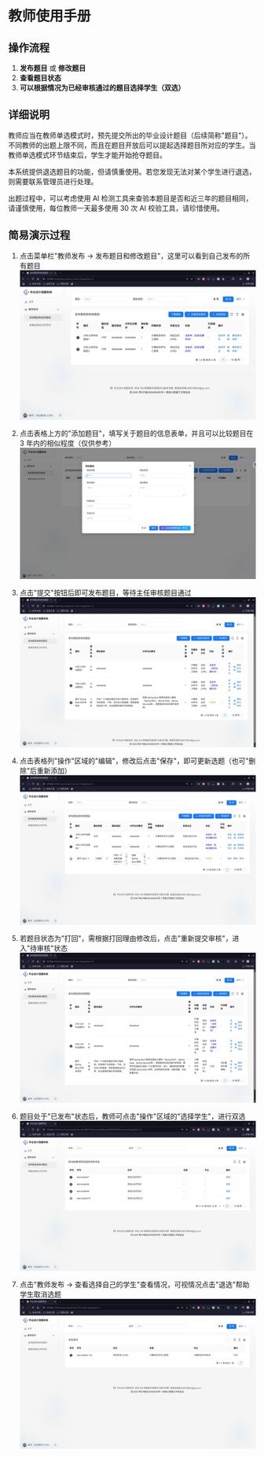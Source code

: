 # 教师使用手册

## 操作流程

1. **发布题目** 或 **修改题目**
2. **查看题目状态**
3. **可以根据情况为已经审核通过的题目选择学生（双选）**

## 详细说明

教师应当在教师单选模式时，预先提交所出的毕业设计题目（后续简称"题目"）。不同教师的出题上限不同，而且在题目开放后可以提起选择题目所对应的学生。当教师单选模式环节结束后，学生才能开始抢夺题目。

本系统提供退选题目的功能，但请慎重使用。若您发现无法对某个学生进行退选，则需要联系管理员进行处理。

出题过程中，可以考虑使用 AI 检测工具来查验本题目是否和近三年的题目相同，请谨慎使用，每位教师一天最多使用 30 次 AI 校验工具，请珍惜使用。

## 简易演示过程

1. 点击菜单栏"教师发布 → 发布题目和修改题目"，这里可以看到自己发布的所有题目
   ![步骤1](./teacher/1.jpg)

2. 点击表格上方的"添加题目"，填写关于题目的信息表单，并且可以比较题目在 3 年内的相似程度（仅供参考）
   ![步骤2](./teacher/2.jpg)

3. 点击"提交"按钮后即可发布题目，等待主任审核题目通过
   ![步骤3](./teacher/3.jpg)

4. 点击表格列"操作"区域的"编辑"，修改后点击"保存"，即可更新选题（也可"删除"后重新添加）
   ![步骤4](./teacher/4.jpg)

5. 若题目状态为"打回"，需根据打回理由修改后，点击"重新提交审核"，进入"待审核"状态
   ![步骤5](./teacher/5.jpg)

6. 题目处于"已发布"状态后，教师可点击"操作"区域的"选择学生"，进行双选
   ![步骤6](./teacher/6.jpg)

7. 点击"教师发布 → 查看选择自己的学生"查看情况，可视情况点击"退选"帮助学生取消选题
   ![步骤7](./teacher/7.jpg)